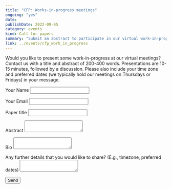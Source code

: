 ```yaml
---
title: "CFP: Works-in-progress meetings"
ongoing: "yes"
date:
publishDate: 2022-09-05
category: events
kind: Call for papers
summary: "Submit an abstract to participate in our virtual work-in-progress meetings in October 2022 - April 2023"
link: ../events/cfp_work_in_progress
---
```


Would you like to present some work-in-progress at our virtual meetings? Contact us with a title and abstract of 200-400 words. Presentations are 10-15 minutes, followed by a discussion. Please also include your time zone and preferred dates (we typically hold our meetings on Thursdays or Fridays) in your message.

<form  id = "contact" value="Work-in-progress - Submission from " name="work-in-progress" method="POST" data-netlify="true" action="/thank-you">
  <p>
    <label>Your Name</label> <input type="text" name="name" />
  </p>
  <p>
    <label>Your Email</label> <input type="email" name="email" />
  </p>

  <p>
    <label>Paper title</label> <input type="text" name="title" />
  </p>

  <p>
    <label>Abstract</label> <textarea name="abstract"></textarea>
  </p>

  <p>
    <label>Bio</label> <textarea name="bio"></textarea>
  </p>

  <p>
    <label>Any further details that you would like to share? (E.g., timezone, preferred dates)</label> <textarea name="message"></textarea>
  </p>

  <p>
    <button type="submit">Send</button>
  </p>
</form>
